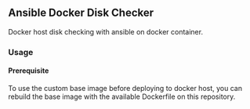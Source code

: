## Ansible Docker Disk Checker

Docker host disk checking with ansible on docker container.  

### Usage
#### Prerequisite

To use the custom base image before deploying to docker host, you can rebuild the base image with the available Dockerfile on this repository.